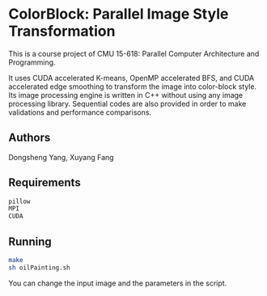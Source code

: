 # ColorBlock: Parallel Image Style Transformation
This is a course project of CMU 15-618: Parallel Computer Architecture and Programming. 

It uses CUDA accelerated K-means, OpenMP accelerated BFS, and CUDA accelerated edge smoothing to transform the image into color-block style. 
Its image processing engine is written in C++ without using any image processing library.
Sequential codes are also provided in order to make validations and performance comparisons.

## Authors
Dongsheng Yang, Xuyang Fang

## Requirements
```sh
pillow
MPI
CUDA
```

## Running
```sh
make
sh oilPainting.sh
```
You can change the input image and the parameters in the script.
